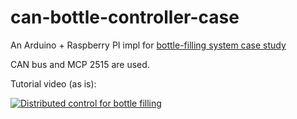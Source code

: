 # can-bottle-controller-case

An Arduino + Raspberry PI impl for <a href="https://ieeexplore.ieee.org/document/9896261">bottle-filling system case study</a>

CAN bus and MCP 2515 are used. 

Tutorial video (as is):

[![Distributed control for bottle filling](http://img.youtube.com/vi/4BFjlNTokJs/0.jpg)](http://www.youtube.com/watch?v=4BFjlNTokJs "Distributed control for bottle filling")




